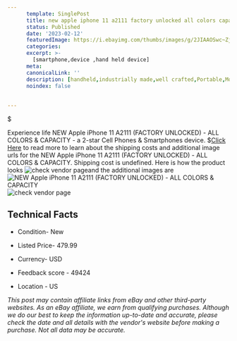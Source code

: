 ```yaml
---
      template: SinglePost
      title: new apple iphone 11 a2111 factory unlocked all colors capacity
      status: Published
      date: '2023-02-12'
      featuredImage: https://i.ebayimg.com/thumbs/images/g/2JIAAOSwc~Zjjk6w/s-l225.jpg
      categories: 
      excerpt: >-
        [smartphone,device ,hand held device]
      meta:
      canonicalLink: ''
      description: [handheld,industrially made,well crafted,Portable,Mobile,Compact,Convenient,Lightweight,Maneuverable,Man-portable,Miniature,Carriable,Hand-held,Light,Holdable,Transportable,Mobile device,Pocket-sized,On-the-go,Wireless,Cordless,Compact size,Convenient size, smartphone,device ,hand held device]
      noindex: false
      
        
---
```

$

Experience life NEW Apple iPhone 11 A2111 (FACTORY UNLOCKED) - ALL COLORS & CAPACITY - a 2-star Cell Phones & Smartphones device.
$[Click Here](https://www.ebay.com/itm/153948314008?hash=item23d808d998%3Ag%3A2JIAAOSwc%7EZjjk6w&mkevt=1&mkcid=1&mkrid=711-53200-19255-0&campid=%253CePNCampaignId%253E&customid=%253CreferenceId%253E&toolid=10049) to read more to learn about the shipping costs and additional image urls for the NEW Apple iPhone 11 A2111 (FACTORY UNLOCKED) - ALL COLORS & CAPACITY. Shipping cost is undefined. Here is how the product looks ![check vendor page](https://i.ebayimg.com/thumbs/images/g/2JIAAOSwc~Zjjk6w/s-l225.jpg)and the additional images are![NEW Apple iPhone 11 A2111 (FACTORY UNLOCKED) - ALL COLORS & CAPACITY](https://i.ebayimg.com/images/g/2JIAAOSwc~Zjjk6w/s-l960.jpg)![check vendor page](https://origin-galleryplus.ebayimg.com/ws/web/153948314008_2_0_1/225x225.jpg,https://origin-galleryplus.ebayimg.com/ws/web/153948314008_3_0_1/225x225.jpg,https://origin-galleryplus.ebayimg.com/ws/web/153948314008_4_0_1/225x225.jpg,https://origin-galleryplus.ebayimg.com/ws/web/153948314008_5_0_1/225x225.jpg)



 ## Technical Facts 



     
      

 - Condition- New 


      

 - Listed Price- 479.99 


      

 - Currency- USD 


      

 - Feedback score - 49424 


      

 - Location - US 


      
      

 *_This post may contain affiliate links from eBay and other third-party websites. As an eBay affiliate, we earn from qualifying purchases. Although we do our best to keep the information up-to-date and accurate, please check the date and all details with the vendor's website before making a purchase. Not all data may be accurate._*






